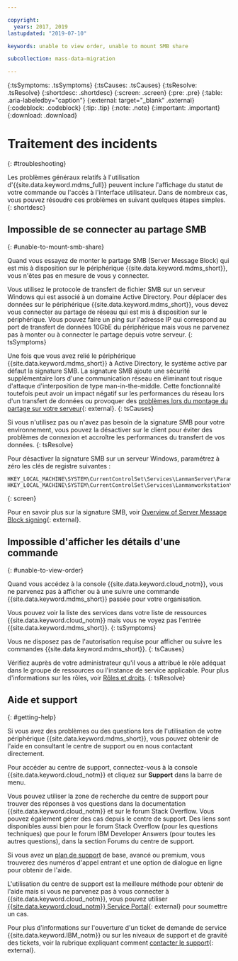 ```yaml
---

copyright:
  years: 2017, 2019
lastupdated: "2019-07-10"

keywords: unable to view order, unable to mount SMB share

subcollection: mass-data-migration

---
```


{:tsSymptoms: .tsSymptoms} 
{:tsCauses: .tsCauses} 
{:tsResolve: .tsResolve}
{:shortdesc: .shortdesc}
{:screen: .screen}
{:pre: .pre}
{:table: .aria-labeledby="caption"}
{:external: target="_blank" .external}
{:codeblock: .codeblock}
{:tip: .tip}
{:note: .note}
{:important: .important}
{:download: .download}

# Traitement des incidents
{: #troubleshooting}

Les problèmes généraux relatifs à l'utilisation d'{{site.data.keyword.mdms_full}} peuvent inclure l'affichage du statut de votre commande ou l'accès à l'interface utilisateur. Dans de nombreux cas, vous pouvez résoudre ces problèmes en suivant quelques étapes simples.
{: shortdesc}

## Impossible de se connecter au partage SMB
{: #unable-to-mount-smb-share}

Quand vous essayez de monter le partage SMB (Server Message Block) qui est mis à disposition sur le périphérique {{site.data.keyword.mdms_short}}, vous n'êtes pas en mesure de vous y connecter. 

Vous utilisez le protocole de transfert de fichier SMB sur un serveur Windows qui est associé à un domaine Active Directory. Pour déplacer des données sur le périphérique {{site.data.keyword.mdms_short}}, vous devez vous connecter au partage de réseau qui est mis à disposition sur le périphérique. Vous pouvez faire un ping sur l'adresse IP qui correspond au port de transfert de données 10GbE du périphérique mais vous ne parvenez pas à monter ou à connecter le partage depuis votre serveur.
{: tsSymptoms}

Une fois que vous avez relié le périphérique {{site.data.keyword.mdms_short}} à Active Directory, le système active par défaut la signature SMB. La signature SMB ajoute une sécurité supplémentaire lors d'une communication réseau en éliminant tout risque d'attaque d'interposition de type man-in-the-middle. Cette fonctionnalité toutefois peut avoir un impact négatif sur les performances du réseau lors d'un transfert de données ou provoquer des [problèmes lors du montage du partage sur votre serveur](https://support.osnexus.com/hc/en-us/articles/360028195772-Connection-issues-to-SMB-share-after-joining-an-AD-domain){: external}.
{: tsCauses} 

Si vous n'utilisez pas ou n'avez pas besoin de la signature SMB pour votre environnement, vous pouvez la désactiver sur le client pour éviter des problèmes de connexion et accroître les performances du transfert de vos données.
{: tsResolve}

Pour désactiver la signature SMB sur un serveur Windows, paramétrez à zéro les clés de registre suivantes :

```
HKEY_LOCAL_MACHINE\SYSTEM\CurrentControlSet\Services\LanmanServer\Parameters\"requiresecuritysignature"=dword:00000000
HKEY_LOCAL_MACHINE\SYSTEM\CurrentControlSet\Services\Lanmanworkstation\Parameters\"requiresecuritysignature"=dword:00000000 
```
{: screen}

Pour en savoir plus sur la signature SMB, voir [Overview of Server Message Block signing](https://support.microsoft.com/en-us/help/887429/overview-of-server-message-block-signing){: external}.

## Impossible d'afficher les détails d'une commande
{: #unable-to-view-order}

Quand vous accédez à la console {{site.data.keyword.cloud_notm}}, vous ne parvenez pas à afficher ou à une suivre une commande {{site.data.keyword.mdms_short}} passée pour votre organisation.

Vous pouvez voir la liste des services dans votre liste de ressources {{site.data.keyword.cloud_notm}} mais vous ne voyez pas l'entrée {{site.data.keyword.mdms_short}}.
{: tsSymptoms}

Vous ne disposez pas de l'autorisation requise pour afficher ou suivre les commandes {{site.data.keyword.mdms_short}}.
{: tsCauses} 

Vérifiez auprès de votre administrateur qu'il vous a attribué le rôle adéquat dans le groupe de ressources ou l'instance de service applicable. Pour plus d'informations sur les rôles, voir [Rôles et droits](/docs/infrastructure/mass-data-migration?topic=mass-data-migration-manage-access#roles).
{: tsResolve}

## Aide et support
{: #getting-help}

Si vous avez des problèmes ou des questions lors de l'utilisation de votre périphérique {{site.data.keyword.mdms_short}}, vous pouvez obtenir de l'aide en consultant le centre de support ou en nous contactant directement.

Pour accéder au centre de support, connectez-vous à la console {{site.data.keyword.cloud_notm}}  et cliquez sur **Support** dans la barre de menu.

Vous pouvez utiliser la zone de recherche du centre de support pour trouver des réponses à vos questions dans la documentation {{site.data.keyword.cloud_notm}} et sur le forum Stack Overflow. Vous pouvez également gérer des cas depuis le centre de support. Des liens sont disponibles aussi bien pour le forum Stack Overflow (pour les questions techniques) que pour le forum IBM Developer Answers (pour toutes les autres questions), dans la section Forums du centre de support.

Si vous avez un [plan de support](/docs/get-support?topic=get-support-support-plans#support-plans) de base, avancé ou premium, vous trouverez des numéros d'appel entrant et une option de dialogue en ligne pour obtenir de l'aide.

L'utilisation du centre de support est la meilleure méthode pour obtenir de l'aide mais si vous ne parvenez pas à vous connecter à {{site.data.keyword.cloud_notm}}, vous pouvez utiliser [{{site.data.keyword.cloud_notm}} Service Portal](http://www.ibm.biz/bluemixsupport){: external} pour soumettre un cas.

Pour plus d'informations sur l'ouverture d'un ticket de demande de service {{site.data.keyword.IBM_notm}} ou sur les niveaux de support et de gravité des tickets, voir la rubrique expliquant comment [contacter le support](/docs/get-support?topic=get-support-getting-customer-support){: external}.
